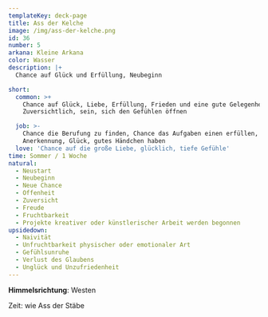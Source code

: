 ```yaml
---
templateKey: deck-page
title: Ass der Kelche
image: /img/ass-der-kelche.png
id: 36
number: 5
arkana: Kleine Arkana
color: Wasser
description: |+
  Chance auf Glück und Erfüllung, Neubeginn

short:
  common: >+
    Chance auf Glück, Liebe, Erfüllung, Frieden und eine gute Gelegenheit,
    Zuversichtlich, sein, sich den Gefühlen öffnen

  job: >-
    Chance die Berufung zu finden, Chance das Aufgaben einen erfüllen,
    Anerkennung, Glück, gutes Händchen haben
  love: 'Chance auf die große Liebe, glücklich, tiefe Gefühle'
time: Sommer / 1 Woche
natural:
  - Neustart
  - Neubeginn
  - Neue Chance
  - Offenheit
  - Zuversicht
  - Freude
  - Fruchtbarkeit
  - Projekte kreativer oder künstlerischer Arbeit werden begonnen
upsidedown:
  - Naivität
  - Unfruchtbarkeit physischer oder emotionaler Art
  - Gefühlsunruhe
  - Verlust des Glaubens
  - Unglück und Unzufriedenheit
---
```

**Himmelsrichtung**: Westen

Zeit: wie Ass der Stäbe
